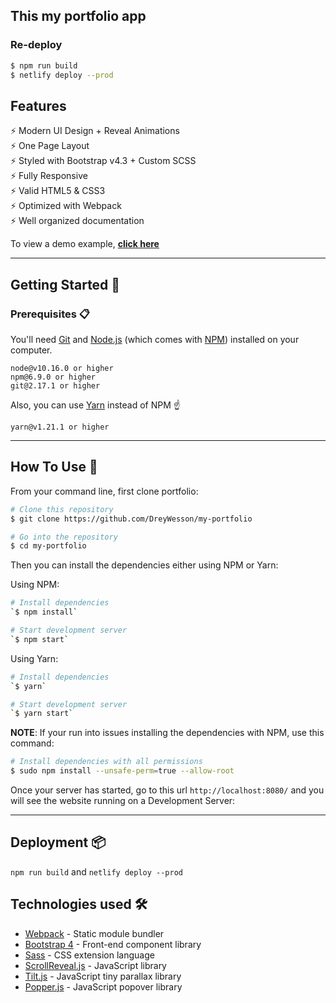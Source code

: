 ## This my portfolio app

### Re-deploy

```bash
$ npm run build
$ netlify deploy --prod
```

## Features

⚡️ Modern UI Design + Reveal Animations\
⚡️ One Page Layout\
⚡️ Styled with Bootstrap v4.3 + Custom SCSS\
⚡️ Fully Responsive\
⚡️ Valid HTML5 & CSS3\
⚡️ Optimized with Webpack\
⚡️ Well organized documentation

To view a demo example, **[click here](https://dreywesson.netlify.app/ "dreywesson")**

---

## Getting Started 🚀

### Prerequisites 📋

You'll need [Git](https://git-scm.com) and [Node.js](https://nodejs.org/en/download/) (which comes with [NPM](http://npmjs.com)) installed on your computer.

```
node@v10.16.0 or higher
npm@6.9.0 or higher
git@2.17.1 or higher
```

Also, you can use [Yarn](https://yarnpkg.com/) instead of NPM ☝️

```
yarn@v1.21.1 or higher
```

---

## How To Use 🔧

From your command line, first clone portfolio:

```bash
# Clone this repository
$ git clone https://github.com/DreyWesson/my-portfolio

# Go into the repository
$ cd my-portfolio

```

Then you can install the dependencies either using NPM or Yarn:

Using NPM:

```bash
# Install dependencies
`$ npm install`

# Start development server
`$ npm start`
```

Using Yarn:

```bash
# Install dependencies
`$ yarn`

# Start development server
`$ yarn start`
```

**NOTE**:
If your run into issues installing the dependencies with NPM, use this command:

```bash
# Install dependencies with all permissions
$ sudo npm install --unsafe-perm=true --allow-root
```

Once your server has started, go to this url `http://localhost:8080/` and you will see the website running on a Development Server:

---

## Deployment 📦

`npm run build` and `netlify deploy --prod`

## Technologies used 🛠️

-   [Webpack](https://webpack.js.org/concepts/) - Static module bundler
-   [Bootstrap 4](https://getbootstrap.com/docs/4.3/getting-started/introduction/) - Front-end component library
-   [Sass](https://sass-lang.com/documentation) - CSS extension language
-   [ScrollReveal.js](https://scrollrevealjs.org/) - JavaScript library
-   [Tilt.js](https://gijsroge.github.io/tilt.js/) - JavaScript tiny parallax library
-   [Popper.js](https://popper.js.org/) - JavaScript popover library
